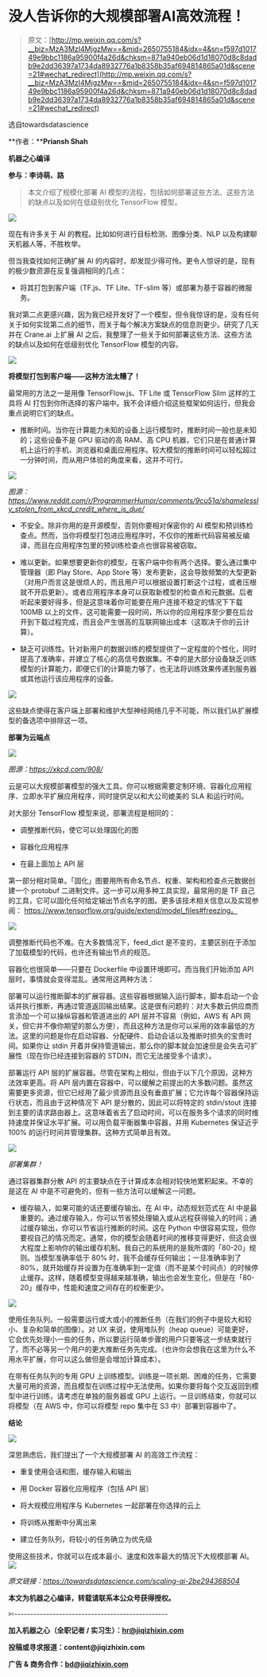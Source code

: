 # 没人告诉你的大规模部署AI高效流程！

> 原文：[http://mp.weixin.qq.com/s?__biz=MzA3MzI4MjgzMw==&mid=2650755184&idx=4&sn=f597d101749e9bbc1186a95900f4a26d&chksm=871a940eb06d1d18070d8c8dadb9e2dd36397a1734da8932776a1b8358b35af694814865a01d&scene=21#wechat_redirect](http://mp.weixin.qq.com/s?__biz=MzA3MzI4MjgzMw==&mid=2650755184&idx=4&sn=f597d101749e9bbc1186a95900f4a26d&chksm=871a940eb06d1d18070d8c8dadb9e2dd36397a1734da8932776a1b8358b35af694814865a01d&scene=21#wechat_redirect)

选自towardsdatascience

**作者：****Priansh Shah**

**机器之心编译**

**参与：李诗萌、路**

> 本文介绍了规模化部署 AI 模型的流程，包括如何部署这些方法、这些方法的缺点以及如何在低级别优化 TensorFlow 模型。

![](../Images/23c2643dfa210147c4c4977c75f0bcea.jpg)

现在有许多关于 AI 的教程。比如如何进行目标检测、图像分类、NLP 以及构建聊天机器人等，不胜枚举。

但当我查找如何正确扩展 AI 的内容时，却发现少得可怜。更令人惊讶的是，现有的极少数资源在反复强调相同的几点：

*   将其打包到客户端（TF.js、TF Lite、TF-slim 等）或部署为基于容器的微服务。

我对第二点更感兴趣，因为我已经开发好了一个模型，但令我惊讶的是，没有任何关于如何实现第二点的细节，而关于每个解决方案缺点的信息则更少。研究了几天并在 Crane.ai 上扩展 AI 之后，我整理了一些关于如何部署这些方法、这些方法的缺点以及如何在低级别优化 TensorFlow 模型的内容。

![](../Images/dcfc61faf46cac58eb802f9151ddbd01.jpg)

**将模型打包到客户端——这种方法太糟了！**

最常用的方法之一是用像 TensorFlow.js、TF Lite 或 TensorFlow Slim 这样的工具将 AI 打包到你所选择的客户端中。我不会详细介绍这些框架如何运行，但我会重点说明它们的缺点。

*   推断时间。当你在计算能力未知的设备上运行模型时，推断时间一般也是未知的；这些设备不是 GPU 驱动的高 RAM、高 CPU 机器，它们只是在普通计算机上运行的手机、浏览器和桌面应用程序。较大模型的推断时间可以轻松超过一分钟时间，而从用户体验的角度来看，这并不可行。

![](../Images/132b545df835a6afbd7fd4c450ad095b.jpg)

*图源：https://www.reddit.com/r/ProgrammerHumor/comments/9cu51a/shamelessly_stolen_from_xkcd_credit_where_is_due/*

*   不安全。除非你用的是开源模型，否则你要相对保密你的 AI 模型和预训练检查点。然而，当你将模型打包进应用程序时，不仅你的推断代码容易被反编译，而且在应用程序包里的预训练检查点也很容易被窃取。

*   难以更新。如果想要更新你的模型，在客户端中你有两个选择。要么通过集中管理器（即 Play Store、App Store 等）发布更新，这会导致频繁的大型更新（对用户而言这是很烦人的，而且用户可以根据设置打断这个过程，或者压根就不开启更新）。或者应用程序本身可以获取新模型的检查点和元数据。后者听起来要好得多，但是这意味着你可能要在用户连接不稳定的情况下下载 100MB 以上的文件，这可能需要一段时间，所以你的应用程序至少要在后台开到下载过程完成，而且会产生很高的互联网输出成本（这取决于你的云计算）。

*   缺乏可训练性。针对新用户的数据训练的模型提供了一定程度的个性化，同时提高了准确率，并建立了核心的高信号数据集。不幸的是大部分设备缺乏训练模型的计算能力，即便它们的计算能力够了，也无法将训练效果传递到服务器或其他运行该应用程序的设备。

![](../Images/fb09a530cf450cb0b70dc99960d8ff42.jpg)

这些缺点使得在客户端上部署和维护大型神经网络几乎不可能，所以我们从扩展模型的备选项中排除这一项。

**部署为云端点**

![](../Images/367ccd0b84b18ed05109240f8b6820f8.jpg)

*图源：https://xkcd.com/908/*

云是可以大规模部署模型的强大工具。你可以根据需要定制环境、容器化应用程序、立即水平扩展应用程序，同时提供足以和大公司媲美的 SLA 和运行时间。

对大部分 TensorFlow 模型来说，部署流程是相同的：

*   调整推断代码，使它可以处理固化的图

*   容器化应用程序

*   在最上面加上 API 层

第一部分相对简单。「固化」图要用所有命名节点、权重、架构和检查点元数据创建一个 protobuf 二进制文件。这一步可以用多种工具实现，最常用的是 TF 自己的工具，它可以固化任何给定输出节点名字的图。更多该技术相关信息以及实现参阅： https://www.tensorflow.org/guide/extend/model_files#freezing。

![](../Images/519bde25a5a478ba5c4eece6d2a69581.jpg)

调整推断代码也不难。在大多数情况下，feed_dict 是不变的，主要区别在于添加了加载模型的代码，也许还有输出节点的规范。

容器化也很简单——只要在 Dockerfile 中设置环境即可。而当我们开始添加 API 层时，事情就会变得混乱。通常用这两种方法：

部署可以运行推断脚本的扩展容器。这些容器根据输入运行脚本，脚本启动一个会话并执行推断，再通过管道返回输出结果。这是很有问题的：对大多数云供应商而言添加一个可以操纵容器和管道进出的 API 层并不容易（例如，AWS 有 API 网关，但它并不像你期望的那么方便），而且这种方法是你可以采用的效率最低的方法。这里的问题是你在启动容器、分配硬件、启动会话以及推断时损失的宝贵时间。如果你让 stdin 开着并保持管道输出，那么你的脚本就会加速但是会失去可扩展性（现在你已经连接到容器的 STDIN，而它无法接受多个请求）。

部署运行 API 层的扩展容器。尽管在架构上相似，但由于以下几个原因，这种方法效率更高。将 API 层内置在容器中，可以缓解之前提出的大多数问题。虽然这需要更多资源，但它已经用了最少资源而且没有垂直扩展；它允许每个容器保持运行状态，而且由于这种情况下 API 是分散的，因此可以将特定的 stdin/stout 连接到主要的请求路由器上。这意味着省去了启动时间，可以在服务多个请求的同时维持速度并保证水平扩展。可以用负载平衡器集中容器，并用 Kubernetes 保证近乎 100% 的运行时间并管理集群。这种方式简单且有效。

![](../Images/727a30cf14893373d1e92d901f297652.jpg)

*部署集群！*

通过容器集群分散 API 的主要缺点在于计算成本会相对较快地累积起来。不幸的是这在 AI 中是不可避免的，但有一些方法可以缓解这一问题。

*   缓存输入，如果可能的话还要缓存输出。在 AI 中，动态规划范式在 AI 中是最重要的。通过缓存输入，你可以节省预处理输入或从远程获得输入的时间；通过缓存输出，你可以节省运行推断的时间。这在 Python 中很容易实现，但你要视自己的情况而定。通常，你的模型会随着时间的推移变得更好，但这会很大程度上影响你的输出缓存机制。我自己的系统用的是我所谓的「80-20」规则。当模型准确率低于 80% 时，我不会缓存任何输出；一旦准确率到了 80%，就开始缓存并设置为在准确率到一定值（而不是某个时间点）的时候停止缓存。这样，随着模型变得越来越准确，输出也会发生变化，但是在「80-20」缓存中，性能和速度之间存在的权衡更少。

![](../Images/a4999d9ed005f3c7cbaae526afb5d317.jpg)

使用任务队列。一般需要运行或大或小的推断任务（在我们的例子中是较大和较小、复杂和简单的图像）。对 UX 来说，使用堆队列（heap queue）可能更好，它会优先处理小一些的任务，所以要运行简单步骤的用户只要等这一步结束就行了，而不必等另一个用户的更大推断任务先完成。（也许你会想我在这里为什么不用水平扩展，你可以这么做但是会增加计算成本）。

在带有任务队列的专用 GPU 上训练模型。训练是一项长期、困难的任务，它需要大量可用的资源，而且模型在训练过程中无法使用。如果你要将每个交互返回到模型中进行训练，请考虑在单独的服务器或 GPU 上运行。一旦训练结束，你就可以将模型（在 AWS 中，你可以将模型 repo 集中在 S3 中）部署到容器中了。

**结论**

![](../Images/c943cfd064bb1a55c1f30e012115fb21.jpg)

深思熟虑后，我们提出了一个大规模部署 AI 的高效工作流程：

*   重复使用会话和图，缓存输入和输出

*   用 Docker 容器化应用程序（包括 API 层）

*   将大规模应用程序与 Kubernetes 一起部署在你选择的云上

*   将训练从推断中分离出来

*   建立任务队列，将较小的任务确立为优先级

使用这些技术，你就可以在成本最小、速度和效率最大的情况下大规模部署 AI。****![](../Images/98db554c57db91144fde9866558fb8c3.jpg)****

*原文链接：https://towardsdatascience.com/scaling-ai-2be294368504*

****本文为机器之心编译，**转载请联系本公众号获得授权****。**

✄------------------------------------------------

**加入机器之心（全职记者 / 实习生）：hr@jiqizhixin.com**

**投稿或寻求报道：**content**@jiqizhixin.com**

**广告 & 商务合作：bd@jiqizhixin.com**